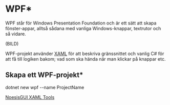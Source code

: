 # WPF\*

WPF står för Windows Presentation Foundation och är ett sätt att skapa fönster-appar, alltså sådana med vanliga Windows-knappar, textrutor och så vidare.

(BILD)

WPF-projekt använder [XAML](xaml.md) för att beskriva gränssnittet och vanlig C# för att få till logiken bakom; vad som ska hända när man klickar på knappar etc.

## Skapa ett WPF-projekt\*

dotnet new wpf --name ProjectName

[NoesisGUI XAML Tools](https://marketplace.visualstudio.com/items?itemName=NoesisTechnologies.noesisgui-tools)

